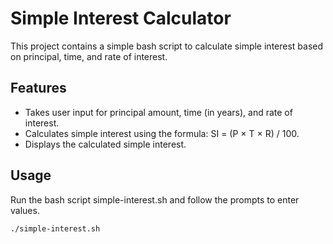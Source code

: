 # Simple Interest Calculator

This project contains a simple bash script to calculate simple interest based on principal, time, and rate of interest.

## Features

- Takes user input for principal amount, time (in years), and rate of interest.
- Calculates simple interest using the formula: SI = (P × T × R) / 100.
- Displays the calculated simple interest.

## Usage

Run the bash script simple-interest.sh and follow the prompts to enter values.

```bash
./simple-interest.sh 
